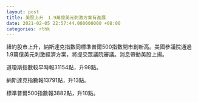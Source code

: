 ```yaml
---
layout: post
title: 美股上升　1.9萬億美元刺激方案有進展
date: 2021-02-05 22:57:44.000000000 +08:00
categories: rthk
---
```


紐約股市上升，納斯達克指數同標準普爾500指數開市創新高。美國參議院通過1.9萬億美元刺激經濟方案，將提交眾議院審議。消息帶動美股上揚。

道瓊斯指數較早時報31154點，升98點。

納斯達克指數報13791點，升13點。

標準普爾500指數報3882點，升10點。

